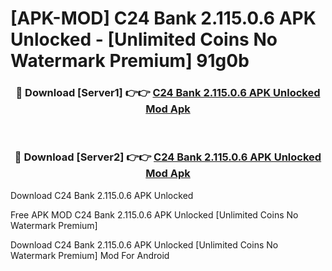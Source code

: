# [APK-MOD] C24 Bank 2.115.0.6 APK Unlocked - [Unlimited Coins No Watermark Premium] 91g0b



<div align="center">
<h3>🔴 Download [Server1] 👉👉 <a href="https://momento.my/?title=C24_Bank_2.115.0.6_APK_Unlocked">C24 Bank 2.115.0.6 APK Unlocked Mod Apk</a></h3><br>

<h3>🔴 Download [Server2] 👉👉 <a href="https://momento.my/?title=C24_Bank_2.115.0.6_APK_Unlocked">C24 Bank 2.115.0.6 APK Unlocked Mod Apk</a></h3>
</div>



Download C24 Bank 2.115.0.6 APK Unlocked 

Free APK MOD C24 Bank 2.115.0.6 APK Unlocked [Unlimited Coins No Watermark Premium]

Download C24 Bank 2.115.0.6 APK Unlocked [Unlimited Coins No Watermark Premium] Mod For Android
